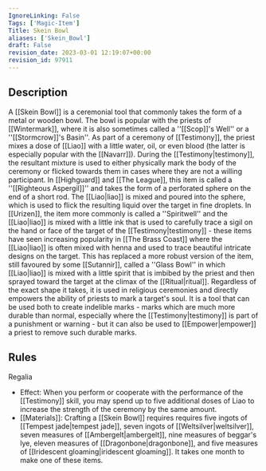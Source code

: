 ```yaml
---
IgnoreLinking: False
Tags: ['Magic-Item']
Title: Skein Bowl
aliases: ['Skein_Bowl']
draft: False
revision_date: 2023-03-01 12:19:07+00:00
revision_id: 97911
---
```


## Description
A [[Skein Bowl]] is a ceremonial tool that commonly takes the form of a metal or wooden bowl. The bowl is popular with the priests of [[Wintermark]], where it is also sometimes called a ''[[Scop]]'s Well'' or a ''[[Stormcrow]]'s Basin''. As part of a ceremony of [[Testimony]], the priest mixes a dose of [[Liao]] with a little water, oil, or even blood (the latter is especially popular with the [[Navarr]]). During the [[Testimony|testimony]], the resultant mixture is used to either physically mark the body of the ceremony or flicked towards them in cases where they are not a willing participant.
In [[Highguard]] and [[The League]], this item is called a ''[[Righteous Aspergil]]'' and takes the form of a perforated sphere on the end of a short rod. The [[Liao|liao]] is mixed and poured into the sphere, which is used to flick the resulting liquid over the target in fine droplets. In [[Urizen]], the item more commonly is called a ''Spiritwell'' and the [[Liao|liao]] is mixed with a little ink that is used to carefully trace a sigil on the hand or face of the target of the [[Testimony|testimony]] - these items have seen increasing popularity in [[The Brass Coast]] where the [[Liao|liao]] is often mixed with henna and used to trace beautiful intricate designs on the target. This has replaced a more robust version of the item, still favoured by some [[Sutannir]], called a ''Glass Bowl'' in which [[Liao|liao]] is mixed with a little spirit that is imbibed by the priest and then sprayed toward the target at the climax of the [[Ritual|ritual]].
Regardless of the exact shape it takes, it is used in religious ceremonies and directly empowers the ability of priests to mark a target's soul. It is a tool that can be used both to create indelible marks - marks which are much more durable than normal, especially where the [[Testimony|testimony]] is part of a punishment or warning - but it can also be used to [[Empower|empower]] a priest to remove such durable marks.
## Rules
Regalia
* Effect:   When you perform or cooperate with the performance of the [[Testimony]] skill, you may spend up to five additional doses of Liao to increase the strength of the ceremony by the same amount.
* [[Materials]]: Crafting a [[Skein Bowl]] requires requires five ingots of [[Tempest jade|tempest jade]], seven ingots of [[Weltsilver|weltsilver]], seven measures of [[Ambergelt|ambergelt]], nine measures of beggar's lye, eleven measures of [[Dragonbone|dragonbone]], and five measures of [[Iridescent gloaming|iridescent gloaming]]. It takes one month to make one of these items.